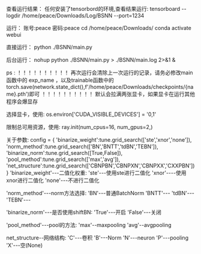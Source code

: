 查看运行结果：
任何安装了tensorbord的环境,查看结果运行:
tensorboard --logdir /home/peace/Downloads/Log/BSNN --port=1234

运行：
账号:peace 密码:peace
cd /home/peace/Downloads/
conda activate webui

直接运行：
python ./BSNN/main.py

后台运行：
nohup python ./BSNN/main.py > ./BSNN/main.log 2>&1 &


ps :
！！！！！！！！！！
再次运行会清除上一次运行的记录，请务必修改main函数中的 exp_name ，以及trainable函数中的 torch.save(network.state_dict(),f'/home/peace/Downloads/checkpoints/{name}.pth')即可
！！！！！！！！！！
默认会拉满两张显卡，如果显卡在运行其他程序会爆显存

选择显卡，使用:
os.environ['CUDA_VISIBLE_DEVICES'] = '0,1'

限制总可用资源，使用:
ray.init(num_cpus=16, num_gpus=2,)

关于参数:
    config = {
        'binarize_weight':tune.grid_search(['ste','xnor','none']),
        'norm_method':tune.grid_search(['BN','BNTT','tdBN','TEBN']),
        'binarize_norm':tune.grid_search([True,False]),
        'pool_method':tune.grid_search(['max','avg']),
        'net_structure':tune.grid_search(['CBNPBN','CBNPXN','CBNPXX','CXXPBN'])
    }
'binarize_weight'---二值化权重:
    'ste'---使用ste进行二值化
    'xnor'----使用xnor进行二值化
    'none'---不进行二值化

'norm_method'---norm方法选择:
    'BN'---普通BatchNorm
    'BNTT'---
    'tdBN'---
    'TEBN'---

'binarize_norm'---是否使用shiftBN:
    'True'---开启
    'False'---关闭

'pool_method'---pool的方法:
    'max'--maxpooling
    'avg'--avgpooling

net_structure--网络结构:
    'C'---卷积
    'B'---Norm
    'N'---neuron
    'P'---pooling
    'X'---空(None)